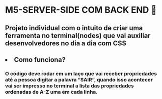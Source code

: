 # M5-SERVER-SIDE COM BACK END 👑
<h2>Projeto individual com o intuito de criar uma ferramenta no terminal(nodes) que vai auxiliar
desenvolvedores no dia a dia com CSS</h2>

<h2> <li> Como funciona?</h2>
<h3>O código deve rodar em um laço que vai receber propriedades até a
pessoa digitar a palavra “SAIR”, quando isso acontecer vai ser impresso
no terminal a lista das propriedades ordenadas de A-Z uma em cada linha.</h3>
<img src="">
